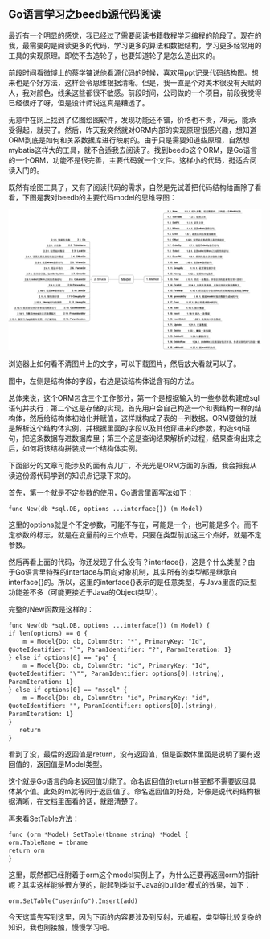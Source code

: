 ## Go语言学习之beedb源代码阅读

最近有一个明显的感觉，我已经过了需要阅读书籍教程学习编程的阶段了。现在的我，最需要的是阅读更多的代码，学习更多的算法和数据结构，学习更多经常用的工具的实现原理。即使不去造轮子，也要知道轮子是怎么造出来的。

前段时间看微博上的蔡学镛说他看源代码的时候，喜欢用ppt记录代码结构图。想来也是个好方法，这样会令思维根据清晰。但是，我一直是个对美术很没有天赋的人，我对颜色，线条这些都很不敏感。前段时间，公司做的一个项目，前段我觉得已经很好了呀，但是设计师说这真是糟透了。

无意中在网上找到了亿图绘图软件，发现功能还不错，价格也不贵，78元，能承受得起，就买了。然后，昨天我突然就对ORM内部的实现原理很感兴趣，想知道ORM到底是如何和关系数据库进行映射的。由于只是需要知道些原理，自然想mybatis这样大的工具，就不合适我去阅读了。找到beedb这个ORM，是Go语言的一个ORM，功能不是很完善，主要代码就一个文件。这样小的代码，挺适合阅读入门的。

既然有绘图工具了，又有了阅读代码的需求，自然是先试着把代码结构给画除了看看，下图是我对beedb的主要代码model的思维导图：

![beedb](img/beedb.png)

浏览器上如何看不清图片上的文字，可以下载图片，然后放大看就可以了。

图中，左侧是结构体的字段，右边是该结构体说含有的方法。

总体来说，这个ORM包含三个工作部分，第一个是根据输入的一些参数构建成sql语句并执行；第二个这是存储的实现，首先用户会自己构造一个和表结构一样的结构体，然后给结构体初始化并赋值，这样就构成了表的一列数据。ORM要做的就是解析这个结构体实例，并根据里面的字段以及其他穿进来的参数，构造sql语句，把这条数据存进数据库里；第三个这是查询结果解析的过程，结果查询出来之后，如何将该结构拼装成一个结构体实例。

下面部分的文章可能涉及的面有点儿广，不光光是ORM方面的东西，我会把我从读这份源代码学到的知识点记录下来的。

首先，第一个就是不定参数的使用，Go语言里面写法如下：

    func New(db *sql.DB, options ...interface{}) (m Model)

这里的options就是个不定参数，可能不存在，可能是一个，也可能是多个。而不定参数的标志，就是在变量前的三个点号。只要在类型前加这三个点好，就是不定参数。

然后再看上面的代码，你还发现了什么没有？interface{}，这是个什么类型？由于Go语言里特殊的interface与面向对象机制，其实所有的类型都是继承自interface{}的。所以，这里的interface{}表示的是任意类型，与Java里面的泛型功能差不多（可能更接近于Java的Object类型）。

完整的New函数是这样的：

    func New(db *sql.DB, options ...interface{}) (m Model) {
	if len(options) == 0 {
		m = Model{Db: db, ColumnStr: "*", PrimaryKey: "Id", QuoteIdentifier: "`", ParamIdentifier: "?", ParamIteration: 1}
	} else if options[0] == "pg" {
		m = Model{Db: db, ColumnStr: "id", PrimaryKey: "Id", QuoteIdentifier: "\"", ParamIdentifier: options[0].(string), ParamIteration: 1}
	} else if options[0] == "mssql" {
		m = Model{Db: db, ColumnStr: "id", PrimaryKey: "id", QuoteIdentifier: "", ParamIdentifier: options[0].(string), ParamIteration: 1}
	}
	   return
    }

看到了没，最后的返回值是return，没有返回值，但是函数体里面是说明了要有返回值的，返回值是Model类型。

这个就是Go语言的命名返回值功能了。命名返回值的return甚至都不需要返回具体某个值。此处的m就等同于返回值了。命名返回值的好处，好像是说代码结构根据清晰，在文档里面看的话，就跟清楚了。

再来看SetTable方法：

    func (orm *Model) SetTable(tbname string) *Model {
	orm.TableName = tbname
	return orm
    }

这里，既然都已经附着于orm这个model实例上了，为什么还要再返回orm的指针呢？其实这样能够很方便的，能起到类似于Java的builder模式的效果，如下：

    orm.SetTable("userinfo").Insert(add)

今天这篇先写到这里，因为下面的内容要涉及到反射，元编程，类型等比较复杂的知识，我也刚接触，慢慢学习吧。

